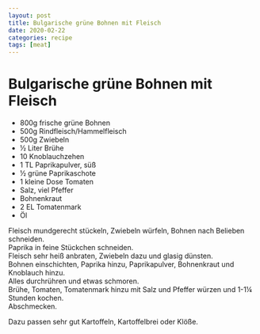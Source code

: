 ```yaml
---
layout: post
title: Bulgarische grüne Bohnen mit Fleisch
date: 2020-02-22
categories: recipe
tags: [meat]
---
```

# Bulgarische grüne Bohnen mit Fleisch

- 800g frische grüne Bohnen
- 500g Rindfleisch/Hammelfleisch
- 500g Zwiebeln
- ½ Liter Brühe
- 10 Knoblauchzehen
- 1 TL Paprikapulver, süß
- ½ grüne Paprikaschote
- 1 kleine Dose Tomaten
- Salz, viel Pfeffer
- Bohnenkraut
- 2 EL Tomatenmark
- Öl

Fleisch mundgerecht stückeln, Zwiebeln würfeln, Bohnen nach Belieben schneiden.  
Paprika in feine Stückchen schneiden.  
Fleisch sehr heiß anbraten, Zwiebeln dazu und glasig dünsten.  
Bohnen einschichten, Paprika hinzu, Paprikapulver, Bohnenkraut und Knoblauch hinzu.  
Alles durchrühren und etwas schmoren.  
Brühe, Tomaten, Tomatenmark hinzu mit Salz und Pfeffer würzen und 1-1¼ Stunden kochen.  
Abschmecken.  
  
Dazu passen sehr gut Kartoffeln, Kartoffelbrei oder Klöße.  
